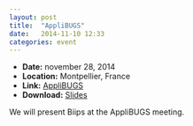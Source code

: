 ```yaml
---
layout: post
title:  "AppliBUGS"
date:   2014-11-10 12:33
categories: event
---
```


* **Date:** november 28, 2014
* **Location:** Montpellier, France
* **Link:** [AppliBUGS](http://w3.jouy.inra.fr/unites/miaj/public/matrisq/Contacts/applibugs.rencontres.html)
* **Download:** [Slides](/doc/biips_applibugs2014.pdf)

We will present Biips at the AppliBUGS meeting.
